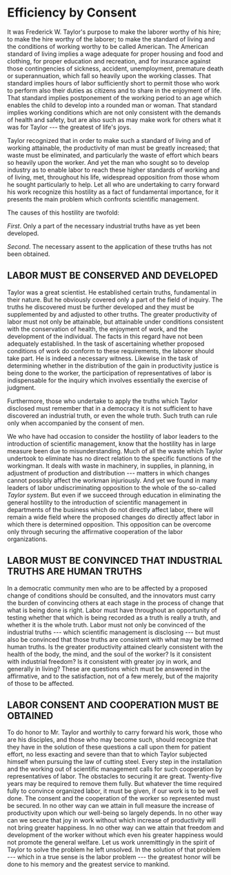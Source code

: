 # Efficiency by Consent

It was Frederick W. Taylor\'s purpose to make the laborer worthy of his
hire; to make the hire worthy of the laborer; to make the standard of
living and the conditions of working worthy to be called American. The
American standard of living implies a wage adequate for proper housing
and food and clothing, for proper education and recreation, and for
insurance against those contingencies of sickness, accident,
unemployment, premature death or superannuation, which fall so heavily
upon the working classes. That standard implies hours of labor
sufficiently short to permit those who work to perform also their duties
as citizens and to share in the enjoyment of life. That standard implies
postponement of the working period to an age which enables the child to
develop into a rounded man or woman. That standard implies working
conditions which are not only consistent with the demands of health and
safety, but are also such as may make work for others what it was for
Taylor --- the greatest of life\'s joys.

Taylor recognized that in order to make such a standard of living and of
working attainable, the productivity of man must be greatly increased;
that waste must be eliminated, and particularly the waste of effort
which bears so heavily upon the worker. And yet the man who sought so to
develop industry as to enable labor to reach these higher standards of
working and of living, met, throughout his life, widespread opposition
from those whom he sought particularly to help. Let all who are
undertaking to carry forward his work recognize this hostility as a fact
of fundamental importance, for it presents the main problem which
confronts scientific management.

The causes of this hostility are twofold:

*First*. Only a part of the necessary industrial truths have as yet been
developed.

*Second*. The necessary assent to the application of these truths has
not been obtained.

## LABOR MUST BE CONSERVED AND DEVELOPED

Taylor was a great scientist. He established certain truths, fundamental
in their nature. But he obviously covered only a part of the field of
inquiry. The truths he discovered must be further developed and they
must be supplemented by and adjusted to other truths. The greater
productivity of labor must not only be attainable, but attainable under
conditions consistent with the conservation of health, the enjoyment of
work, and the development of the individual. The facts in this regard
have not been adequately established. In the task of ascertaining
whether proposed conditions of work do conform to these requirements,
the laborer should take part. He is indeed a necessary witness. Likewise
in the task of determining whether in the distribution of the gain in
productivity justice is being done to the worker, the participation of
representatives of labor is indispensable for the inquiry which involves
essentially the exercise of judgment.

Furthermore, those who undertake to apply the truths which Taylor
disclosed must remember that in a democracy it is not sufficient to have
discovered an industrial truth, or even the whole truth. Such truth can
rule only when accompanied by the consent of men.

We who have had occasion to consider the hostility of labor leaders to
the introduction of scientific management, know that the hostility has
in large measure been due to misunderstanding. Much of all the waste
which Taylor undertook to eliminate has no direct relation to the
specific functions of the workingman. It deals with waste in machinery,
in supplies, in planning, in adjustment of production and
distribution --- matters in which changes cannot possibly affect the
workman injuriously. And yet we found in many leaders of labor
undiscriminating opposition to the whole of the so-called _Taylor system_.
But even if we succeed through education in eliminating the general
hostility to the introduction of scientific management in departments of
the business which do not directly affect labor, there will remain a
wide field where the proposed changes do directly affect labor in which
there is determined opposition. This opposition can be overcome only
through securing the affirmative cooperation of the labor organizations.

## LABOR MUST BE CONVINCED THAT INDUSTRIAL TRUTHS ARE HUMAN TRUTHS

In a democratic community men who are to be affected by a proposed
change of conditions should be consulted, and the innovators must carry
the burden of convincing others at each stage in the process of change
that what is being done is right. Labor must have throughout an
opportunity of testing whether that which is being recorded as a truth
is really a truth, and whether it is the whole truth. Labor must not
only be convinced of the industrial truths --- which scientific management
is disclosing --- but must also be convinced that those truths are
consistent with what may be termed human truths. Is the greater
productivity attained clearly consistent with the health of the body,
the mind, and the soul of the worker? Is it consistent with industrial
freedom? Is it consistent with greater joy in work, and generally in
living? These are questions which must be answered in the affirmative,
and to the satisfaction, not of a few merely, but of the majority of
those to be affected.

## LABOR CONSENT AND COOPERATION MUST BE OBTAINED

To do honor to Mr. Taylor and worthily to carry forward his work, those
who are his disciples, and those who may become such, should recognize
that they have in the solution of these questions a call upon them for
patient effort, no less exacting and severe than that to which Taylor
subjected himself when pursuing the law of cutting steel. Every step in
the installation and the working out of scientific management calls for
such cooperation by representatives of labor. The obstacles to securing
it are great. Twenty-five years may be required to remove them fully.
But whatever the time required fully to convince organized labor, it
must be given, if our work is to be well done. The consent and the
cooperation of the worker so represented must be secured. In no other
way can we attain in full measure the increase of productivity upon
which our well-being so largely depends. In no other way can we secure
that joy in work without which increase of productivity will not bring
greater happiness. In no other way can we attain that freedom and
development of the worker without which even his greater happiness would
not promote the general welfare. Let us work unremittingly in the spirit
of Taylor to solve the problem he left unsolved. In the solution of that
problem --- which in a true sense is the labor problem --- the greatest
honor will be done to his memory and the greatest service to mankind.
